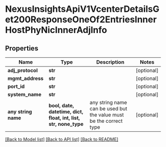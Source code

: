 # NexusInsightsApiV1VcenterDetailsGet200ResponseOneOf2EntriesInnerHostPhyNicInnerAdjInfo


## Properties
Name | Type | Description | Notes
------------ | ------------- | ------------- | -------------
**adj_protocol** | **str** |  | [optional] 
**mgmt_address** | **str** |  | [optional] 
**port_id** | **str** |  | [optional] 
**system_name** | **str** |  | [optional] 
**any string name** | **bool, date, datetime, dict, float, int, list, str, none_type** | any string name can be used but the value must be the correct type | [optional]

[[Back to Model list]](../README.md#documentation-for-models) [[Back to API list]](../README.md#documentation-for-api-endpoints) [[Back to README]](../README.md)


